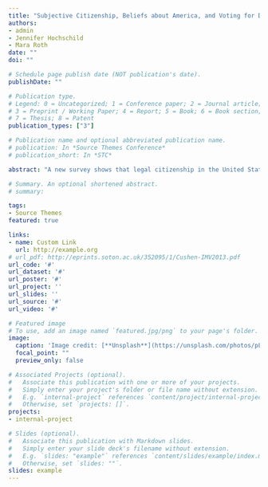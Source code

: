 ```yaml
---
title: "Subjective Citizenship, Beliefs about America, and Voting for Donald Trump"
authors:
- admin
- Jennifer Hochschild
- Mara Roth
date: ""
doi: ""

# Schedule page publish date (NOT publication's date).
publishDate: ""

# Publication type.
# Legend: 0 = Uncategorized; 1 = Conference paper; 2 = Journal article;
# 3 = Preprint / Working Paper; 4 = Report; 5 = Book; 6 = Book section;
# 7 = Thesis; 8 = Patent
publication_types: ["3"]

# Publication name and optional abbreviated publication name.
# publication: In *Source Themes Conference*
# publication_short: In *STC*

abstract: "A new survey shows that legal citizenship in the United States is neither necessary nor sufficient for subjective citizenship, defined as agreement that "I am a full and equal citizen." This discrepancy motivates this paper. We theorize that the claim to American citizenship is associated with aspirational assertions that the United States grants its citizens an equal chance to succeed and equal political standing. The association between subjective citizenship and beliefs about whether the United States fulfills its political and social promises varies not only with legal status but also with location in hierarchies such as race or ethnicity, class, and class within race or ethnicity. Subjective citizenship is intrinsically important for a democratic polity. It also predicts political participation, and vote choice in the 2016 presidential election. Whites who do not identify as full and equal citizens were more likely to vote for Donald Trump, while Latinx voters who do not so identify were more likely to support Hillary Clinton."

# Summary. An optional shortened abstract.
# summary:

tags:
- Source Themes
featured: true

links:
- name: Custom Link
  url: http://example.org
# url_pdf: http://eprints.soton.ac.uk/352095/1/Cushen-IMV2013.pdf
url_code: '#'
url_dataset: '#'
url_poster: '#'
url_project: ''
url_slides: ''
url_source: '#'
url_video: '#'

# Featured image
# To use, add an image named `featured.jpg/png` to your page's folder. 
image:
  caption: 'Image credit: [**Unsplash**](https://unsplash.com/photos/pLCdAaMFLTE)'
  focal_point: ""
  preview_only: false

# Associated Projects (optional).
#   Associate this publication with one or more of your projects.
#   Simply enter your project's folder or file name without extension.
#   E.g. `internal-project` references `content/project/internal-project/index.md`.
#   Otherwise, set `projects: []`.
projects:
- internal-project

# Slides (optional).
#   Associate this publication with Markdown slides.
#   Simply enter your slide deck's filename without extension.
#   E.g. `slides: "example"` references `content/slides/example/index.md`.
#   Otherwise, set `slides: ""`.
slides: example
---
```

